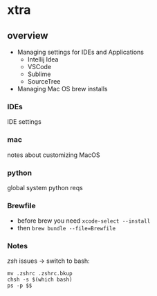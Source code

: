 # xtra

## overview

- Managing settings for IDEs and Applications
  - Intellij Idea
  - VSCode
  - Sublime
  - SourceTree
- Managing Mac OS brew installs

### IDEs

IDE settings

### mac

notes about customizing MacOS

### python

global system python reqs

### Brewfile

- before brew you need `xcode-select --install`
- then `brew bundle --file=Brewfile`

### Notes

*zsh* issues -> switch to bash:

```
mv .zshrc .zshrc.bkup
chsh -s $(which bash)
ps -p $$
```

